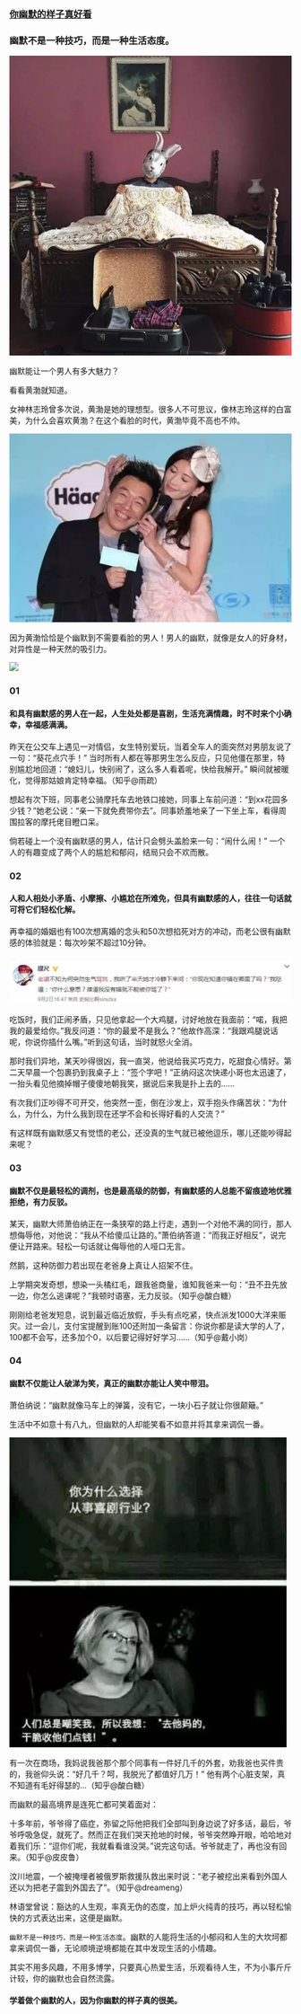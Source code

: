 ### [你幽默的样子真好看](http://mp.weixin.qq.com/s?__biz=MzA5MjY1MjQxOA==&mid=2668279331&idx=1&sn=6402627e64f84e44c4f6ef5c2a8e97bb&chksm=8a97c0cebde049d80afceac45e0e97860e385411fb93a93bf730cc0fe2821ee0f0345b2be22f&mpshare=1&scene=5&srcid=1122NDgo6dNYA7DOkbeNiQZ7#rd)

### 幽默不是一种技巧，而是一种生活态度。

![](img/你幽默的样子真好看.jpg)



幽默能让一个男人有多大魅力？

看看黄渤就知道。

女神林志玲曾多次说，黄渤是她的理想型。很多人不可思议，像林志玲这样的白富美，为什么会喜欢黄渤？在这个看脸的时代，黄渤毕竟不高也不帅。

![](img/你幽默的样子真好看2.jpg)


因为黄渤恰恰是个幽默到不需要看脸的男人！男人的幽默，就像是女人的好身材，对异性是一种天然的吸引力。

![](img/你幽默的样子真好看3.jif)


### 01
#### 和具有幽默感的男人在一起，人生处处都是喜剧，生活充满情趣，时不时来个小确幸，幸福感满满。

昨天在公交车上遇见一对情侣，女生特别爱玩，当着全车人的面突然对男朋友说了一句：“葵花点穴手！” 当时所有人都在等那男生怎么反应，只见他僵在那里，特别尴尬地回道：“媳妇儿，快别闹了，这么多人看着呢，快给我解开。” 瞬间就被暖化，觉得那姑娘肯定特幸福。（知乎@雨疏）

想起有次下班，同事老公骑摩托车去地铁口接她，同事上车前问道：“到xx花园多少钱？”她老公说：“亲一下就免费带你去”。同事娇羞地亲了一下坐上车，看得周围拉客的摩托佬目瞪口呆。

倘若碰上一个没有幽默感的男人，估计只会劈头盖脸来一句：“闹什么闹！” 一个人的有趣变成了两个人的尴尬和郁闷，结局只会不欢而散。

### 02
#### 人和人相处小矛盾、小摩擦、小尴尬在所难免，但具有幽默感的人，往往一句话就可将它们轻松化解。

再幸福的婚姻也有100次想离婚的念头和50次想掐死对方的冲动，而老公很有幽默感的体验就是：每次吵架不超过10分钟。

![](img/你幽默的样子真好看5.jpg)


吃饭时，我们正闹矛盾，只见他拿起一个大鸡腿，讨好地放在我面前：“喏，我把我的最爱给你。”我反问道：“你的最爱不是我么？”他故作高深：“我跟鸡腿说话呢，你说你插什么嘴。”听到这句话，当时就怒火全消。

那时我们异地，某天吵得很凶，我一直哭，他说给我买巧克力，吃甜食心情好。第二天早晨一个包裹扔到我桌子上：“签个字吧！”正纳闷这次快递小哥也太迅速了，一抬头看见他摘掉帽子傻傻地朝我笑，据说后来我是扑上去的......

有次我们正吵得不可开交，他突然一歪，倒在沙发上，双手抱头作痛苦状：“为什么，为什么，为什么我到现在还学不会和长得好看的人交流？”

有这样既有幽默感又有觉悟的老公，还没真的生气就已被他逗乐，哪儿还能吵得起来呢？

### 03
#### 幽默不仅是最轻松的调剂，也是最高级的防御，有幽默感的人总能不留痕迹地优雅拒绝，有力反驳。

某天，幽默大师萧伯纳正在一条狭窄的路上行走，遇到一个对他不满的同行，那人想侮辱他，对他说：“我从不给傻瓜让路的。”萧伯纳答道：“而我正好相反”，说完便让开路来。轻松一句话就让侮辱他的人哑口无言。

然鹅，这种防御力若出现在老爸身上真让人招架不住。

上学期突发奇想，想染一头橘红毛，跟我爸商量，谁知我爸来一句：“丑不丑先放一边，你怎么逃课呢？”我顿时语塞，无力反驳。（知乎@酸白糖）

刚刚给老爸发短息，说到最近临近放假，手头有点吃紧，快点派发1000大洋来赈灾。过一会儿，支付宝提醒到账100还附加一条留言：你说你都是读大学的人了，100都不会写，还多加个0，以后要记得好好学习......（知乎@戴小岗）

### 04
#### 幽默不仅能让人破涕为笑，真正的幽默亦能让人笑中带泪。

萧伯纳说：“幽默就像马车上的弹簧，没有它，一块小石子就让你很颠簸。”

生活中不如意十有八九，但幽默的人却能笑看不如意并将其拿来调侃一番。

![](img/你幽默的样子真好看4.jpg)



有一次在商场，我妈说我爸那个那个同事有一件好几千的外套，劝我爸也买件贵的，我爸仰头说：“好几千？呵，我脱光了都值好几万！”
他有两个心脏支架，真不知道有毛好得瑟的…（知乎@酸白糖）

而幽默的最高境界是连死亡都可笑着面对：

十多年前，爷爷得了癌症，弥留之际他把我们全部叫到身边说了好多话，最后，爷爷呼吸急促，就死了。然而正在我们哭天抢地的时候，爷爷突然睁开眼，哈哈地对着我们乐：“逗你们呢，我就看看谁没哭。”说完这句话。爷爷就走了，再也没有回来。（知乎@皮皮鲁）

汶川地震，一个被掩埋者被俄罗斯救援队救出来时说：“老子被挖出来看到外国人还以为把老子震到外国去了”。（知乎@dreameng）

林语堂曾说：豁达的人生观，率真无伪的态度，加上炉火纯青的技巧，再以轻松愉快的方式表达出来，这便是幽默。

`幽默不是一种技巧，而是一种生活态度`。幽默的人能将生活的小郁闷和人生的大坎坷都拿来调侃一番，无论顺境逆境都能在其中发现生活的小情趣。

其实不用多风趣，不用多博学，只要真心热爱生活，乐观看待人生，不为小事斤斤计较，你的幽默也会自然流露。

#### 学着做个幽默的人，因为你幽默的样子真的很美。
